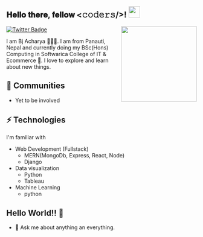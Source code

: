 <h2> 𝐇𝐞𝐥𝐥𝐨 𝐭𝐡𝐞𝐫𝐞, 𝐟𝐞𝐥𝐥𝐨𝐰 <𝚌𝚘𝚍𝚎𝚛𝚜/>! <img src="https://camo.githubusercontent.com/8bf6f6d78abc81fcf9c49f10649423e73ea44bc248e83aaae8759d401c829a84/68747470733a2f2f70687973696373677572756b756c2e66696c65732e776f726470726573732e636f6d2f323031392f30322f6368617261637465722d312e676966" width="30px"></h2>

<img align='right' src='https://user-images.githubusercontent.com/5713670/87202985-820dcb80-c2b6-11ea-9f56-7ec461c497c3.gif' width='200"'>

[![Twitter Badge](https://img.shields.io/badge/-@achbj-1ca0f1?style=flat-square&labelColor=1ca0f1&logo=twitter&logoColor=white&link=https://twitter.com/Harshkhatri24)](https://twitter.com/Harshkhatri24)

I am Bj Acharya 🧑🏻‍💻. I am from Panauti, Nepal and currently doing my BSc(Hons) Computing in Softwarica College of IT & Ecommerce 🏫. I love to explore and learn about new things.
## 👯 Communities
* Yet to be involved

## ⚡ Technologies
I'm familiar with 
  * Web Development (Fullstack)
    * MERN(MongoDb, Express, React, Node)
    * Django
  * Data visualization
    * Python
    * Tableau
  * Machine Learning
    * python

## Hello World!! 🤔
- 💬 Ask me about anything an everything.
<!-- - 📫 Read my blogs: [Harsh Blog]().
- 🎯 Portfolio site: [Portfolio](). -->


